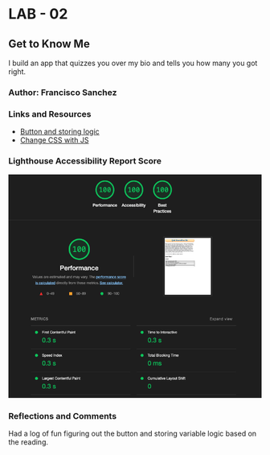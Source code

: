# LAB - 02

## Get to Know Me

I build an app that quizzes you over my bio and tells you how many you got right. 

### Author: Francisco Sanchez

### Links and Resources

* [Button and storing logic](https://developer.mozilla.org/en-US/docs/Learn/Getting_started_with_the_web/JavaScript_basics)
* [Change CSS with JS](https://www.w3schools.com/js/tryit.asp?filename=tryjs_dom_color2)

### Lighthouse Accessibility Report Score

![Screenshot of Lighthouse!](/screenshot/Screenshot.png "Screenshot")

### Reflections and Comments

Had a log of fun figuring out the button and storing variable logic based on the reading. 
